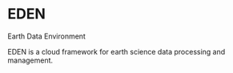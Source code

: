 # EDEN
Earth Data Environment

EDEN is a cloud framework for earth science data processing and management.
